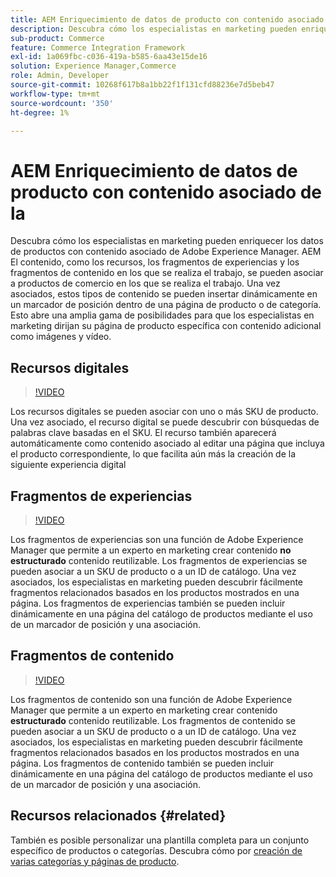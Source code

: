```yaml
---
title: AEM Enriquecimiento de datos de producto con contenido asociado de la
description: Descubra cómo los especialistas en marketing pueden enriquecer los datos de productos con contenido asociado de Adobe Experience Manager añadiendo contenido de marketing de forma dinámica a las páginas de productos. Esto abre una amplia gama de posibilidades para que los especialistas en marketing se dirijan a páginas de productos específicas con contenido adicional como imágenes y vídeo.
sub-product: Commerce
feature: Commerce Integration Framework
exl-id: 1a069fbc-c036-419a-b585-6aa43e15de16
solution: Experience Manager,Commerce
role: Admin, Developer
source-git-commit: 10268f617b8a1bb22f1f131cfd88236e7d5beb47
workflow-type: tm+mt
source-wordcount: '350'
ht-degree: 1%

---
```


# AEM Enriquecimiento de datos de producto con contenido asociado de la

Descubra cómo los especialistas en marketing pueden enriquecer los datos de productos con contenido asociado de Adobe Experience Manager. AEM El contenido, como los recursos, los fragmentos de experiencias y los fragmentos de contenido en los que se realiza el trabajo, se pueden asociar a productos de comercio en los que se realiza el trabajo. Una vez asociados, estos tipos de contenido se pueden insertar dinámicamente en un marcador de posición dentro de una página de producto o de categoría. Esto abre una amplia gama de posibilidades para que los especialistas en marketing dirijan su página de producto específica con contenido adicional como imágenes y vídeo.

## Recursos digitales

>[!VIDEO](https://video.tv.adobe.com/v/339121/?quality=12&learn=on)

Los recursos digitales se pueden asociar con uno o más SKU de producto. Una vez asociado, el recurso digital se puede descubrir con búsquedas de palabras clave basadas en el SKU. El recurso también aparecerá automáticamente como contenido asociado al editar una página que incluya el producto correspondiente, lo que facilita aún más la creación de la siguiente experiencia digital

## Fragmentos de experiencias

>[!VIDEO](https://video.tv.adobe.com/v/333205/?quality=12&learn=on)

Los fragmentos de experiencias son una función de Adobe Experience Manager que permite a un experto en marketing crear contenido **no estructurado** contenido reutilizable. Los fragmentos de experiencias se pueden asociar a un SKU de producto o a un ID de catálogo. Una vez asociados, los especialistas en marketing pueden descubrir fácilmente fragmentos relacionados basados en los productos mostrados en una página. Los fragmentos de experiencias también se pueden incluir dinámicamente en una página del catálogo de productos mediante el uso de un marcador de posición y una asociación.

## Fragmentos de contenido

>[!VIDEO](https://video.tv.adobe.com/v/339182/?quality=12&learn=on)

Los fragmentos de contenido son una función de Adobe Experience Manager que permite a un experto en marketing crear contenido **estructurado** contenido reutilizable. Los fragmentos de contenido se pueden asociar a un SKU de producto o a un ID de catálogo. Una vez asociados, los especialistas en marketing pueden descubrir fácilmente fragmentos relacionados basados en los productos mostrados en una página. Los fragmentos de contenido también se pueden incluir dinámicamente en una página del catálogo de productos mediante el uso de un marcador de posición y una asociación.

## Recursos relacionados {#related}

También es posible personalizar una plantilla completa para un conjunto específico de productos o categorías. Descubra cómo por [creación de varias categorías y páginas de producto](/help/commerce/cif/configuring/multi-template-usage.md).
